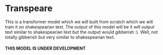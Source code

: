 # Transpeare
This is a transformer model which we will built from scratch which we will train it on shakespearian text. The output of this model will be it will output text similar to shakespearian text but the output would gibberish :). Well, not totally gibberish but very similar to shakespearian text.

#### THIS MODEL IS UNDER DEVELOPMENT
